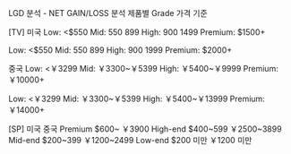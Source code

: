 LGD 분석 - NET GAIN/LOSS 분석 제품별 Grade 가격 기준

[TV] 
미국
Low: <$550
Mid: $550~$899
High: $900~$1499
Premium: $1500+

Low: <$550
Mid: $550~$899
High: $900~$1999
Premium: $2000+




중국
Low: <￥3299
Mid: ￥3300~￥5399
High: ￥5400~￥9999
Premium: ￥10000+

Low: <￥3299
Mid: ￥3300~￥5399
High: ￥5400~￥13999
Premium: ￥14000+




[SP]
 	미국	중국
Premium	$600~ 	￥3900
High-end	$400~599 	￥2500~3899
Mid-end	$200~399 	￥1200~2499
Low-end 	$200 미만 	￥1200 미만
